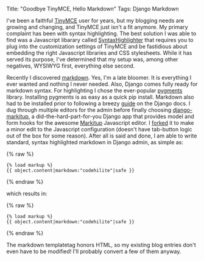 Title: "Goodbye TinyMCE, Hello Markdown"
Tags: Django Markdown

I've been a faithful [TinyMCE](http://www.tinymce.com/) user for years, but
my blogging needs are growing and changing, and TinyMCE just isn't a fit
anymore. My primary complaint has been with syntax highlighting. The best
solution I was able to find was a Javascript libarary called
[SyntaxHighlighter](http://alexgorbatchev.com/SyntaxHighlighter/) that
requires you to plug into the customization settings of TinyMCE and be
fastidious about embedding the right Javascript libraries and CSS stylesheets.
While it has served its purpose, I've determined that my setup was, among
other negatives, WYSIWYG first, everything else second.

Recently I discovered
[markdown](http://daringfireball.net/projects/markdown/). Yes, I'm a late
bloomer. It is everything I ever wanted and nothing I never needed. Also,
Django comes fully ready for markdown syntax. For highlighting I chose the
ever-popular [pygments](http://pygments.org/) library. Installing pygments
is as easy as a quick pip install. Markdown also had to be installed prior to
following a breezy [guide](https://docs.djangoproject.com/en/dev/ref/contrib/markup/#id1) on
the Django docs. I dug through multiple editors for the admin before finally
choosing [django-markitup](https://bitbucket.org/carljm/django-markitup/overview), a did-the-hard-part-for-you Django app that provides
model and form hooks for the awesome
[Markitup](http://markitup.jaysalvat.com/home/) Javascript editor. I
[forked](https://github.com/dustinfarris/django-markitup) it to make a
minor edit to the Javascript configuration (doesn't have tab-button logic out
of the box for some reason). After all is said and done, I am able to write
standard, syntax highlighted markdown in Django admin, as simple as:

{% raw %}
```django
{% load markup %}
{{ object.content|markdown:"codehilite"|safe }}
```
{% endraw %}

which results in:

{% raw %}
```django
{% load markup %}
{{ object.content|markdown:"codehilite"|safe }}
```
{% endraw %}

The markdown templatetag honors
HTML, so my existing blog entries don't even have to be modified! I'll
probably convert a few of them anyway.
